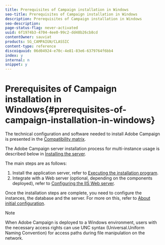 ```yaml
---
title: Prerequisites of Campaign installation in Windows
seo-title: Prerequisites of Campaign installation in Windows
description: Prerequisites of Campaign installation in Windows
seo-description: 
page-status-flag: never-activated
uuid: 6f1974b3-4704-4ee0-99c2-dd48b26cb8cd
contentOwner: sauviat
products: SG_CAMPAIGN/CLASSIC
content-type: reference
discoiquuid: 06d04924-e70c-4e81-83e6-6379764f6bb4
index: y
internal: n
snippet: y
---
```


# Prerequisites of Campaign installation in Windows{#prerequisites-of-campaign-installation-in-windows}

The technical configuration and software needed to install Adobe Campaign is presented in the [Compatibility matrix](https://helpx.adobe.com/campaign/kb/compatibility-matrix.html).

The Adobe Campaign server installation process for multi-instance usage is described below in [Installing the server](../../installation/using/installing-the-server.md).

The main steps are as follows:

1. Install the application server, refer to [Executing the installation program](../../installation/using/prerequisites-of-campaign-installation-in-windows.md#executing-the-installation-program).
1. Integrate with a Web server (optional, depending on the components deployed), refer to [Configuring the IIS Web server](../../installation/using/prerequisites-of-campaign-installation-in-windows.md#configuring-the-iis-web-server).

Once the installation steps are complete, you need to configure the instances, the database and the server. For more on this, refer to [About initial configuration](../../installation/using/about-initial-configuration.md).

>[!NOTE]
>
>When Adobe Campaign is deployed to a Windows environment, users with the necessary access rights can use UNC syntax (Universal.Uniform Naming Convention) for access paths during file manipulation on the network.

